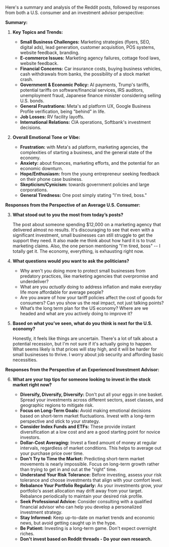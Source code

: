 Here's a summary and analysis of the Reddit posts, followed by responses from both a U.S. consumer and an investment advisor perspective:

**Summary:**

1.  **Key Topics and Trends:**

    *   **Small Business Challenges:** Marketing strategies (flyers, SEO, digital ads), lead generation, customer acquisition, POS systems, website feedback, branding.
    *   **E-commerce Issues:** Marketing agency failures, cottage food laws, website feedback.
    *   **Financial Concerns:** Car insurance costs, buying business vehicles, cash withdrawals from banks, the possibility of a stock market crash.
    *   **Government & Economic Policy:** AI payments, Trump's tariffs, potential tariffs on software/financial services, IRS auditors, unemployment fraud, Japanese finance minister considering selling U.S. bonds.
    *   **General Frustrations:** Meta's ad platform UX, Google Business Profile verification, being "behind" in life.
    *   **Job Losses:** RV facility layoffs.
    *   **International Relations:** CIA operations, Softbank's investment decisions.

2.  **Overall Emotional Tone or Vibe:**

    *   **Frustration:** with Meta's ad platform, marketing agencies, the complexities of starting a business, and the general state of the economy.
    *   **Anxiety:** about finances, marketing efforts, and the potential for an economic downturn.
    *   **Hope/Enthusiasm:** from the young entrepreneur seeking feedback on their phone case business.
    *   **Skepticism/Cynicism:** towards government policies and large corporations.
    *   **General Tiredness:** One post simply stating "I'm tired, boss."

**Responses from the Perspective of an Average U.S. Consumer:**

3.  **What stood out to you the most from today’s posts?**

    The post about someone spending $12,000 on a marketing agency that delivered almost no results. It's discouraging to see that even with a significant investment, small businesses can still struggle to get the support they need. It also made me think about how hard it is to trust marketing claims. Also, the one person mentioning "I'm tired, boss" -- I totally get it. The economy, everything, is exhausting right now.

4.  **What questions would you want to ask the politicians?**

    *   Why aren't you doing more to protect small businesses from predatory practices, like marketing agencies that overpromise and underdeliver?
    *   What are you *actually* doing to address inflation and make everyday life more affordable for average people?
    *   Are you aware of how your tariff policies affect the cost of goods for consumers? Can you show us the real impact, not just talking points?
    *   What’s the long term plan for the US economy? Where are we headed and what are you actively doing to improve it?

5.  **Based on what you’ve seen, what do you think is next for the U.S. economy?**

    Honestly, it feels like things are uncertain. There's a lot of talk about a potential recession, but I'm not sure if it's actually going to happen. What seems likely is that prices will stay high, and it will be harder for small businesses to thrive. I worry about job security and affording basic necessities.

**Responses from the Perspective of an Experienced Investment Advisor:**

6.  **What are your top tips for someone looking to invest in the stock market right now?**

    *   **Diversify, Diversify, Diversify:** Don't put all your eggs in one basket. Spread your investments across different sectors, asset classes, and geographic regions to mitigate risk.
    *   **Focus on Long-Term Goals:** Avoid making emotional decisions based on short-term market fluctuations. Invest with a long-term perspective and stick to your strategy.
    *   **Consider Index Funds and ETFs:** These provide instant diversification at a low cost and are a good starting point for novice investors.
    *   **Dollar-Cost Averaging:** Invest a fixed amount of money at regular intervals, regardless of market conditions. This helps to average out your purchase price over time.
    *   **Don't Try to Time the Market:** Predicting short-term market movements is nearly impossible. Focus on long-term growth rather than trying to get in and out at the "right" time.
    *   **Understand Your Risk Tolerance:** Before investing, assess your risk tolerance and choose investments that align with your comfort level.
    *   **Rebalance Your Portfolio Regularly:** As your investments grow, your portfolio's asset allocation may drift away from your target. Rebalance periodically to maintain your desired risk profile.
    *   **Seek Professional Advice:** Consider consulting with a qualified financial advisor who can help you develop a personalized investment strategy.
    *   **Stay Informed:** Keep up-to-date on market trends and economic news, but avoid getting caught up in the hype.
    *   **Be Patient:** Investing is a long-term game. Don't expect overnight riches.
    *   **Don't invest based on Reddit threads - Do your own research.**
